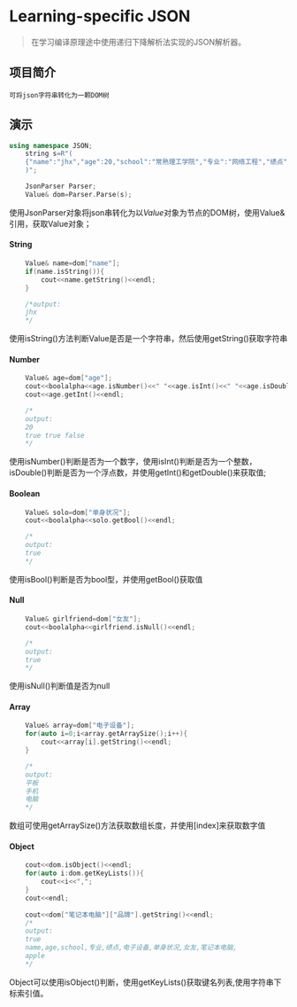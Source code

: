 #  Learning-specific JSON
>在学习编译原理途中使用递归下降解析法实现的JSON解析器。

## 项目简介
    可将json字符串转化为一颗DOM树
## 演示
```cpp
using namespace JSON;
    string s=R"(
    {"name":"jhx","age":20,"school":"常熟理工学院","专业":"网络工程","绩点":3.2,"电子设备":["平板","手机","电脑"],"单身状况":true,"女友":null,"笔记本电脑":{"品牌":"apple","尺寸":"13"}}
    )";

    JsonParser Parser;
    Value& dom=Parser.Parse(s);
```

使用JsonParser对象将json串转化为以*Value*对象为节点的DOM树，使用Value&引用，获取Value对象；

#### String
```cpp
    Value& name=dom["name"];
    if(name.isString()){
        cout<<name.getString()<<endl;
    }

    /*output:
    jhx
    */
```
使用isString()方法判断Value是否是一个字符串，然后使用getString()获取字符串
#### Number
```cpp
    Value& age=dom["age"];
    cout<<boolalpha<<age.isNumber()<<" "<<age.isInt()<<" "<<age.isDouble()<<endl;
    cout<<age.getInt()<<endl;

    /*
    output:
    20
    true true false
    */
```

使用isNumber()判断是否为一个数字，使用isInt()判断是否为一个整数，isDouble()判断是否为一个浮点数，并使用getInt()和getDouble()来获取值;
#### Boolean
```cpp
    Value& solo=dom["单身状况"];
    cout<<boolalpha<<solo.getBool()<<endl;  

    /*
    output:
    true
    */
```
使用isBool()判断是否为bool型，并使用getBool()获取值

#### Null
```cpp
    Value& girlfriend=dom["女友"];
    cout<<boolalpha<<girlfriend.isNull()<<endl;

    /*
    output:
    true
    */
```
使用isNull()判断值是否为null

#### Array
```cpp
    Value& array=dom["电子设备"];
    for(auto i=0;i<array.getArraySize();i++){
        cout<<array[i].getString()<<endl;
    }  

    /*
    output:
    平板
    手机
    电脑
    */
```
数组可使用getArraySize()方法获取数组长度，并使用[index]来获取数字值

#### Object
```cpp
    cout<<dom.isObject()<<endl;
    for(auto i:dom.getKeyLists()){
        cout<<i<<",";
    }
    cout<<endl;
    
    cout<<dom["笔记本电脑"]["品牌"].getString()<<endl;
    /*
    output:
    true
    name,age,school,专业,绩点,电子设备,单身状况,女友,笔记本电脑,
    apple
    */
```
Object可以使用isObject()判断，使用getKeyLists()获取键名列表,使用字符串下标索引值。

